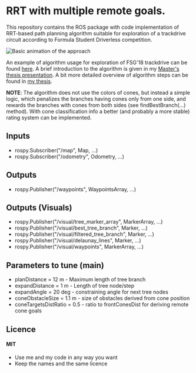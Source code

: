 # RRT with multiple remote goals.

This repository contains the ROS package with code implementation of RRT-based path planning algorithm suitable for exploration of a trackdrive circuit according to Formula Student Driverless competition.

![Basic animation of the approach](https://github.com/egnitionHamburg/ma_rrt_path_plan/blob/master/anim/drive.gif "RRT with multiple remote goals")

An  example of algorithm usage for exploration of FSG'18 trackdrive can be found [here](https://www.youtube.com/watch?v=kjssdifs0DQ). A brief introduction to the algorithm is given in my [Master's thesis presentation](https://www.youtube.com/watch?v=eOevF5jFSoc). A bit more detailed overview of algorithm steps can be found in [my thesis](https://drive.google.com/file/d/1vniFoNd71E5ITufIgLfM-vc1K-1cDCUu/view).

__NOTE__: The algorithm does not use the colors of cones, but instead a simple logic, which penalizes the branches having cones only from one side, and rewards the branches with cones from both sides (see findBestBranch(...) method). With cone classification info a better (and probably a more stable) rating system can be implemented.

## Inputs
- rospy.Subscriber("/map", Map, ...)
- rospy.Subscriber("/odometry", Odometry, ...)

## Outputs
- rospy.Publisher("/waypoints", WaypointsArray, ...)

## Outputs (Visuals)
- rospy.Publisher("/visual/tree_marker_array", MarkerArray, ...)
- rospy.Publisher("/visual/best_tree_branch", Marker, ...)
- rospy.Publisher("/visual/filtered_tree_branch", Marker, ...)
- rospy.Publisher("/visual/delaunay_lines", Marker, ...)
- rospy.Publisher("/visual/waypoints", MarkerArray, ...)

## Parameters to tune (main)
- planDistance = 12 m - Maximum length of tree branch
- expandDistance = 1 m - Length of tree node/step
- expandAngle = 20 deg - constraining angle for next tree nodes
- coneObstacleSize = 1.1 m - size of obstacles derived from cone position
- coneTargetsDistRatio = 0.5 - ratio to frontConesDist for deriving remote cone goals

## Licence

#### MIT
- Use me and my code in any way you want
- Keep the names and the same licence
